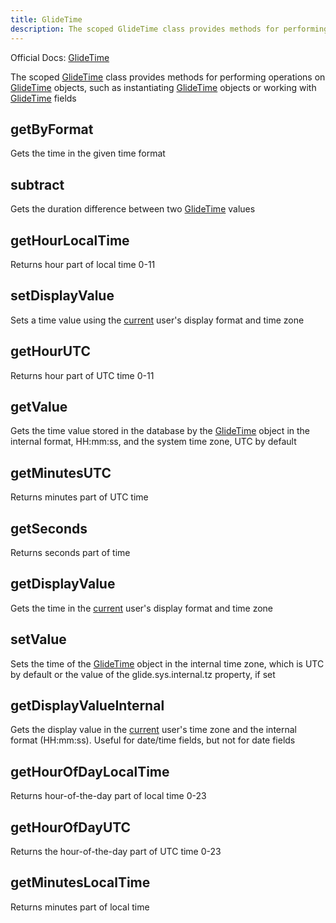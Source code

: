 ```yaml
---
title: GlideTime
description: The scoped GlideTime class provides methods for performing operations on GlideTime objects, such as instantiating GlideTime objects or working with GlideTime fields
---
```

Official Docs: [GlideTime](https://docs.servicenow.com/search?q=GlideTime)

The scoped [GlideTime](/reference/glidetime/) class provides methods for performing operations on [GlideTime](/reference/glidetime/) objects, such as instantiating [GlideTime](/reference/glidetime/) objects or working with [GlideTime](/reference/glidetime/) fields

## getByFormat
Gets the time in the given time format
## subtract
Gets the duration difference between two [GlideTime](/reference/glidetime/) values
## getHourLocalTime
Returns hour part of local time 0-11
## setDisplayValue
Sets a time value using the [current](/reference/current/) user's display format and time zone
## getHourUTC
Returns hour part of UTC time 0-11
## getValue
Gets the time value stored in the database by the [GlideTime](/reference/glidetime/) object in the internal format, HH:mm:ss, and the system time zone, UTC by default
## getMinutesUTC
Returns minutes part of UTC time
## getSeconds
Returns seconds part of time
## getDisplayValue
Gets the time in the [current](/reference/current/) user's display format and time zone
## setValue
Sets the time of the [GlideTime](/reference/glidetime/) object in the internal time zone, which is UTC by default or the value of the glide.sys.internal.tz property, if set
## getDisplayValueInternal
Gets the display value in the [current](/reference/current/) user's time zone and the internal format (HH:mm:ss). Useful for date/time fields, but not for date fields
## getHourOfDayLocalTime
Returns hour-of-the-day part of local time 0-23
## getHourOfDayUTC
Returns the hour-of-the-day part of UTC time 0-23
## getMinutesLocalTime
Returns minutes part of local time
